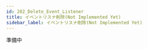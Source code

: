 ```yaml
---
id: 282_Delete_Event_Listener
title: イベントリスナ削除(Not Implemented Yet)
sidebar_label: イベントリスナ削除(Not Implemented Yet)
---
```



準備中


